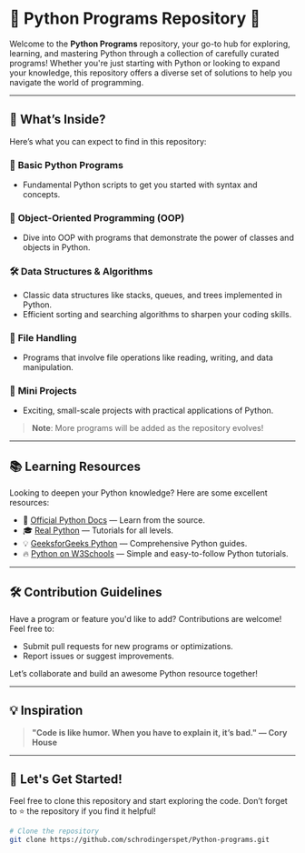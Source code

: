 # 🐍 Python Programs Repository 🎯

Welcome to the **Python Programs** repository, your go-to hub for exploring, learning, and mastering Python through a collection of carefully curated programs! Whether you're just starting with Python or looking to expand your knowledge, this repository offers a diverse set of solutions to help you navigate the world of programming.

---

## 🚀 What’s Inside?

Here’s what you can expect to find in this repository:

### 📁 **Basic Python Programs**
- Fundamental Python scripts to get you started with syntax and concepts.
  
### 🧠 **Object-Oriented Programming (OOP)**
- Dive into OOP with programs that demonstrate the power of classes and objects in Python.
  
### 🛠️ **Data Structures & Algorithms**
- Classic data structures like stacks, queues, and trees implemented in Python.
- Efficient sorting and searching algorithms to sharpen your coding skills.
  
### 📄 **File Handling**
- Programs that involve file operations like reading, writing, and data manipulation.
  
### 🎯 **Mini Projects**
- Exciting, small-scale projects with practical applications of Python.

> **Note**: More programs will be added as the repository evolves!

---

## 📚 Learning Resources

Looking to deepen your Python knowledge? Here are some excellent resources:

- 📖 [Official Python Docs](https://docs.python.org/3/) — Learn from the source.
- 🎓 [Real Python](https://realpython.com/) — Tutorials for all levels.
- 💡 [GeeksforGeeks Python](https://www.geeksforgeeks.org/python-programming-language/) — Comprehensive Python guides.
- 🔥 [Python on W3Schools](https://www.w3schools.com/python/) — Simple and easy-to-follow Python tutorials.

---

## 🛠️ Contribution Guidelines

Have a program or feature you'd like to add? Contributions are welcome! Feel free to:

- Submit pull requests for new programs or optimizations.
- Report issues or suggest improvements.

Let’s collaborate and build an awesome Python resource together!

---

## 💡 Inspiration

> **"Code is like humor. When you have to explain it, it’s bad." — Cory House**

---

## 🚀 Let's Get Started!

Feel free to clone this repository and start exploring the code. Don’t forget to ⭐ the repository if you find it helpful!

```bash
# Clone the repository
git clone https://github.com/schrodingerspet/Python-programs.git
